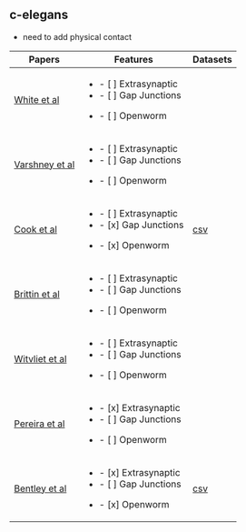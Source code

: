 ## c-elegans

- need to add physical contact


| Papers                                                     | Features      | Datasets      |
| -------------                                              | -----         | -----         |
| [White et al](datasets/connectomes/0.White_1984.md)        | <ul><li>- [ ] Extrasynaptic</li><li>- [ ] Gap Junctions</li></ul><ul><li>- [ ] Openworm||
| [Varshney et al](datasets/connectomes/1.Varshney_2011.md)  | <ul><li>- [ ] Extrasynaptic</li><li>- [ ] Gap Junctions</li></ul><ul><li>- [ ] Openworm              ||
| [Cook et al](datasets/connectomes/2.Cook_2019.md)          | <ul><li>- [ ] Extrasynaptic</li><li>- [x] Gap Junctions</li></ul><ul><li>- [x] Openworm               |[csv](datasets/neurons/herm_full_edgelist.csv) |
| [Brittin et al](datasets/connectomes/3.Brittin_2021.md)    | <ul><li>- [ ] Extrasynaptic</li><li>- [ ] Gap Junctions</li></ul><ul><li>- [ ] Openworm              || 
| [Witvliet et al](datasets/connectomes/4.Witvliet_2021.md)  |<ul><li>- [ ] Extrasynaptic</li><li>- [ ] Gap Junctions</li></ul><ul><li>- [ ] Openworm               ||
| [Pereira et al](datasets/extrasynaptic/0.Pereira_2015.md)  |<ul><li>- [x] Extrasynaptic</li><li>- [ ] Gap Junctions</li></ul><ul><li>- [ ] Openworm               ||
| [Bentley et al](datasets/extrasynaptic/1.Bentley_2016.md)  |<ul><li>- [x] Extrasynaptic</li><li>- [ ] Gap Junctions</li></ul><ul><li>- [x] Openworm               | [csv](datasets/neurons/Bentley_et_al_2016_expression.csv) |
